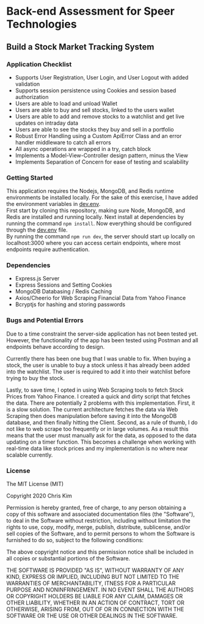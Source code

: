 # Back-end Assessment for Speer Technologies

## Build a Stock Market Tracking System  

### Application Checklist
- Supports User Registration, User Login, and User Logout with added validation
- Supports session persistence using Cookies and session based authorization
- Users are able to load and unload Wallet
- Users are able to buy and sell stocks, linked to the users wallet
- Users are able to add and remove stocks to a watchlist and get live updates on intraday data
- Users are able to see the stocks they buy and sell in a portfolio
- Robust Error Handling using a Custom ApiError Class and an error handler middleware to catch all errors
- All async operations are wrapped in a try, catch block
- Implements a Model-View-Controller design pattern, minus the View
- Implements Separation of Concern for ease of testing and scalability

### Getting Started
This application requires the Nodejs, MongoDB, and Redis runtime environments be installed locally. For the sake of this exercise, I have added the environment variables in [dev.env](./dev.env).  
First start by cloning this repository, making sure Node, MongoDB, and Redis are installed and running locally. Next install at dependencies by running the command `npm install`.
Now everything should be configured through the [dev.env](./dev.env) file.  
By running the command `npm run dev`, the server should start up locally on localhost:3000 where you can access certain endpoints, where most endpoints require authentication.

### Dependencies
- Express.js Server
- Express Sessions and Setting Cookies
- MongoDB Databasing / Redis Caching
- Axios/Cheerio for Web Scraping Financial Data from Yahoo Finance
- Bcryptjs for hashing and storing passwords

### Bugs and Potential Errors  
Due to a time constraint the server-side application has not been tested yet. However, the functionality of the app has been tested using Postman and all endpoints behave according to design.

Currently there has been one bug that I was unable to fix. When buying a stock, the user is unable to buy a stock unless it has already been added into the watchlist. The user is required to add it into their watchlist before trying to buy the stock.

Lastly, to save time, I opted in using Web Scraping tools to fetch Stock Prices from Yahoo Finance. I created a quick and dirty script that fetches the data. There are potentially 2 problems with this implementation. First, it is a slow solution. The current architecture fetches the data via Web Scraping then does manipulation before saving it into the MongoDB database, and then finally hitting the Client. Second, as a rule of thumb, I do not like to web scrape too frequently or in large volumes. As a result this means that the user must manually ask for the data, as opposed to the data updating on a timer function. This becomes a challenge when working with real-time data like stock prices and my implementation is no where near scalable currently.

### License

The MIT License (MIT)

Copyright 2020 Chris Kim

Permission is hereby granted, free of charge, to any person obtaining a copy of this software and associated documentation files (the "Software"), to deal in the Software without restriction, including without limitation the rights to use, copy, modify, merge, publish, distribute, sublicense, and/or sell copies of the Software, and to permit persons to whom the Software is furnished to do so, subject to the following conditions:

The above copyright notice and this permission notice shall be included in all copies or substantial portions of the Software.

THE SOFTWARE IS PROVIDED "AS IS", WITHOUT WARRANTY OF ANY KIND, EXPRESS OR IMPLIED, INCLUDING BUT NOT LIMITED TO THE WARRANTIES OF MERCHANTABILITY, ITNESS FOR A PARTICULAR PURPOSE AND NONINFRINGEMENT. IN NO EVENT SHALL THE AUTHORS OR COPYRIGHT HOLDERS BE LIABLE FOR ANY CLAIM, DAMAGES OR OTHER LIABILITY, WHETHER IN AN ACTION OF CONTRACT, TORT OR OTHERWISE, ARISING FROM, OUT OF OR IN CONNECTION WITH THE SOFTWARE OR THE USE OR OTHER DEALINGS IN THE SOFTWARE.